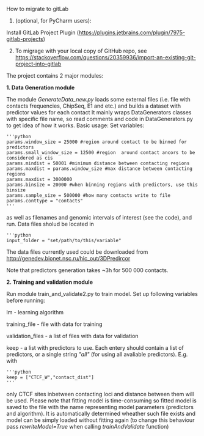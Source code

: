 How to migrate to gitLab

1. (optional, for PyCharm users):

Install GitLab Project Plugin (https://plugins.jetbrains.com/plugin/7975-gitlab-projects)

2. To migrage with your local copy of GitHub repo, see https://stackoverflow.com/questions/20359936/import-an-existing-git-project-into-gitlab



The project contains 2 major modules:

**1. Data Generation module**

The module _GenerateData_new.py_ loads some external files 
(i.e. file with contacts frequencies, ChipSeq, E1 and etc.) 
and builds a dataset with predictor values for each contact
It mainly wraps  DataGenerators classes with specific file name,
so read comments and code in DataGenerators.py to get idea of
how it works.
Basic usage:
Set variables:

    '''python
    params.window_size = 25000 #region around contact to be binned for predictors
    params.small_window_size = 12500 #region  around contact ancors to be considered as cis
    params.mindist = 50001 #minimum distance between contacting regions
    params.maxdist = params.window_size #max distance between contacting regions
    params.maxdist = 3000000
    params.binsize = 20000 #when binning regions with predictors, use this binsize
    params.sample_size = 500000 #how many contacts write to file
    params.conttype = "contacts"
    '''

as well as filenames and genomic intervals of interest 
(see the code), and run. Data files sholud be located in 
 
    '''python
    input_folder = "set/path/to/this/variable"
The data files currently used could be downloaded from 
http://genedev.bionet.nsc.ru/hic_out/3DPredircor

Note that predictors generation takes ~3h for 500 000 contacts.

**2. Training and validation module**

Run module train_and_validate2.py to train model.
Set up following variables before running:

lm - learning algorithm

training_file - file with data for training

validation_files - a list of files with data for validation

keep - a list with predictors to use. Each entery should 
contain a list of predictors, or a single string _"all"_
(for using all avaliable predictors). 
E.g. with
 
    '''python
    keep = ["CTCF_W","contact_dist"] 
    '''
 only CTCF sites inbetween contacting loci and distance between them will be used.
 Please note that fitting model is time-consuming so fitted model is saved to the file with the name 
 representing model parameters (predictors and algorithm). 
 It is automatically determined wheather such file exists and
 model can be simply loaded without fitting again 
 (to change this behaviour pass _rewriteModel=True_ when calling 
 _trainAndValidate_ function)
